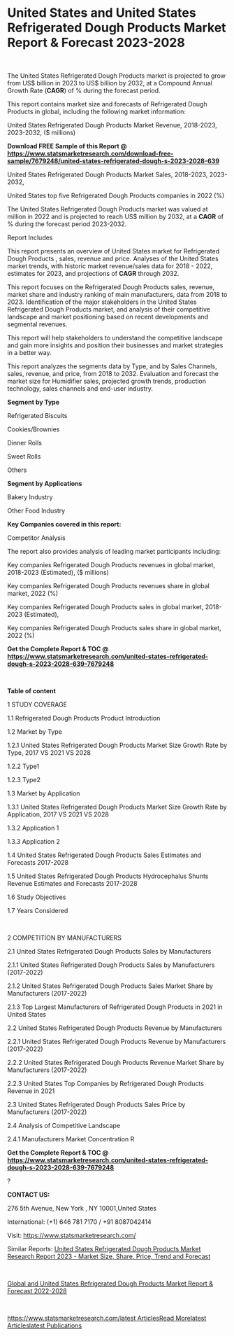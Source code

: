 <h1>United States and United States Refrigerated Dough Products Market Report & Forecast 2023-2028</h1><br/><p>The United States Refrigerated Dough Products market is projected to grow from US$ billion in 2023 to US$ billion by 2032, at a Compound Annual Growth Rate (<strong>CAGR</strong>) of % during the forecast period.</p>
 
 
 
 <p>This report contains market size and forecasts of Refrigerated Dough Products in global, including the following market information:</p>
 
 
 
 <p>United States Refrigerated Dough Products Market Revenue, 2018-2023, 2023-2032, ($ millions)</p>
 
 
 
 <p><strong>Download FREE Sample of this Report @ <a href="https://www.statsmarketresearch.com/download-free-sample/7679248/united-states-refrigerated-dough-s-2023-2028-639">https://www.statsmarketresearch.com/download-free-sample/7679248/united-states-refrigerated-dough-s-2023-2028-639</a></strong></p>
 
 
 
 <p>United States Refrigerated Dough Products Market Sales, 2018-2023, 2023-2032,</p>
 
 
 
 <p>United States top five Refrigerated Dough Products companies in 2022 (%)</p>
 
 
 
 <p>The United States Refrigerated Dough Products market was valued at million in 2022 and is projected to reach US$ million by 2032, at a <strong>CAGR</strong> of % during the forecast period 2023-2032.</p>
 
 
 
 <p>Report Includes</p>
 
 
 
 <p>This report presents an overview of United States market for Refrigerated Dough Products , sales, revenue and price. Analyses of the United States market trends, with historic market revenue/sales data for 2018 - 2022, estimates for 2023, and projections of <strong>CAGR</strong> through 2032.</p>
 
 
 
 <p>This report focuses on the Refrigerated Dough Products sales, revenue, market share and industry ranking of main manufacturers, data from 2018 to 2023. Identification of the major stakeholders in the United States Refrigerated Dough Products market, and analysis of their competitive landscape and market positioning based on recent developments and segmental revenues.</p>
 
 
 
 <p>This report will help stakeholders to understand the competitive landscape and gain more insights and position their businesses and market strategies in a better way.</p>
 
 
 
 <p>This report analyzes the segments data by Type, and by Sales Channels, sales, revenue, and price, from 2018 to 2032. Evaluation and forecast the market size for Humidifier sales, projected growth trends, production technology, sales channels and end-user industry.</p>
 
 
 
 <p><strong>Segment by Type</strong></p>
 
 
 
 <p>Refrigerated Biscuits</p>
 
 
 
 <p>Cookies/Brownies</p>
 
 
 
 <p>Dinner Rolls</p>
 
 
 
 <p>Sweet Rolls</p>
 
 
 
 <p>Others</p>
 
 
 
 <p><strong>Segment <strong><strong>by Applications</strong></strong></strong></p>
 
 
 
 <p>Bakery Industry</p>
 
 
 
 <p>Other Food Industry</p>
 
 
 
 <p><strong>Key Companies covered in this report:</strong></p>
 
 
 
 <p>Competitor Analysis</p>
 
 
 
 <p>The report also provides analysis of leading market participants including:</p>
 
 
 
 <p>Key companies Refrigerated Dough Products revenues in global market, 2018-2023 (Estimated), ($ millions)</p>
 
 
 
 <p>Key companies Refrigerated Dough Products revenues share in global market, 2022 (%)</p>
 
 
 
 <p>Key companies Refrigerated Dough Products sales in global market, 2018-2023 (Estimated),</p>
 
 
 
 <p>Key companies Refrigerated Dough Products sales share in global market, 2022 (%)</p>
 
 
 
 <div><b>Get the Complete Report & TOC @ <a href="https://www.statsmarketresearch.com/united-states-refrigerated-dough-s-2023-2028-639-7679248">https://www.statsmarketresearch.com/united-states-refrigerated-dough-s-2023-2028-639-7679248</a></b></div>
 
 
 
 <p><br />
 
 <b>Table of content</b></p>
 
 
 
 <p>1 STUDY COVERAGE<br />
 
 1.1 Refrigerated Dough Products Product Introduction<br />
 
 1.2 Market by Type<br />
 
 1.2.1 United States Refrigerated Dough Products Market Size Growth Rate by Type, 2017 VS 2021 VS 2028<br />
 
 1.2.2 Type1<br />
 
 1.2.3 Type2<br />
 
 1.3 Market by Application<br />
 
 1.3.1 United States Refrigerated Dough Products Market Size Growth Rate by Application, 2017 VS 2021 VS 2028<br />
 
 1.3.2 Application 1<br />
 
 1.3.3 Application 2<br />
 
 1.4 United States Refrigerated Dough Products Sales Estimates and Forecasts 2017-2028<br />
 
 1.5 United States Refrigerated Dough Products Hydrocephalus Shunts Revenue Estimates and Forecasts 2017-2028<br />
 
 1.6 Study Objectives<br />
 
 1.7 Years Considered<br />
 
 <br />
 
 2 COMPETITION BY MANUFACTURERS<br />
 
 2.1 United States Refrigerated Dough Products Sales by Manufacturers<br />
 
 2.1.1 United States Refrigerated Dough Products Sales by Manufacturers (2017-2022)<br />
 
 2.1.2 United States Refrigerated Dough Products Sales Market Share by Manufacturers (2017-2022)<br />
 
 2.1.3 Top Largest Manufacturers of Refrigerated Dough Products in 2021 in United States<br />
 
 2.2 United States Refrigerated Dough Products Revenue by Manufacturers<br />
 
 2.2.1 United States Refrigerated Dough Products Revenue by Manufacturers (2017-2022)<br />
 
 2.2.2 United States Refrigerated Dough Products Revenue Market Share by Manufacturers (2017-2022)<br />
 
 2.2.3 United States Top Companies by Refrigerated Dough Products Revenue in 2021<br />
 
 2.3 United States Refrigerated Dough Products Sales Price by Manufacturers (2017-2022)<br />
 
 2.4 Analysis of Competitive Landscape<br />
 
 2.4.1 Manufacturers Market Concentration R</p>
 
 
 
 <div><b>Get the Complete Report & TOC @ <a href="https://www.statsmarketresearch.com/united-states-refrigerated-dough-s-2023-2028-639-7679248">https://www.statsmarketresearch.com/united-states-refrigerated-dough-s-2023-2028-639-7679248</a></b></div>
 
 
 
 <p>? </p>
 
 
 
 <p><b>CONTACT US:</b><br />
 
 276 5th Avenue, New York , NY 10001,United States<br />
 
 International: (+1) 646 781 7170 / +91 8087042414<br />
 
 Visit: <a href="https://www.statsmarketresearch.com/">https://www.statsmarketresearch.com/</a><br />
 
 Similar Reports: <a href="https://www.statsmarketresearch.com/united-states-refrigerated-dough-s-2023-2028-639-7679248">United States Refrigerated Dough Products Market Research Report 2023 - Market Size, Share, Price, Trend and Forecast</a><br />
 
 <br />
 
 <a href="https://www.statsmarketresearch.com/united-states-refrigerated-dough-s-2023-2028-639-7679248">Global and United States Refrigerated Dough Products Market Report & Forecast 2022-2028</a><br />
 
 <br />
 
 <a href="https://gyeongbokgung.com">https://www.statsmarketresearch.com/</a><a href="https://hallyeomaritime.com">latest Articles</a><a href="https://jingwansa.com">Read More</a><a href="https://nguoiviet.jp/">latest Articles</a><a href="https://www.intelmarketresearch.com/">latest Publications</a></p>